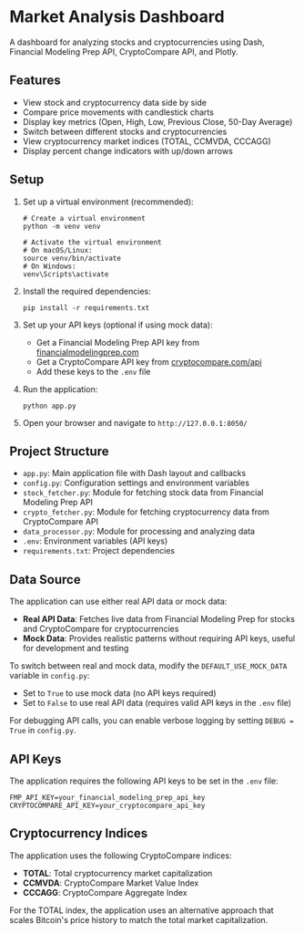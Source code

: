 # Market Analysis Dashboard

A dashboard for analyzing stocks and cryptocurrencies using Dash, Financial Modeling Prep API, CryptoCompare API, and Plotly.

## Features

- View stock and cryptocurrency data side by side
- Compare price movements with candlestick charts
- Display key metrics (Open, High, Low, Previous Close, 50-Day Average)
- Switch between different stocks and cryptocurrencies
- View cryptocurrency market indices (TOTAL, CCMVDA, CCCAGG)
- Display percent change indicators with up/down arrows

## Setup

1. Set up a virtual environment (recommended):
   ```
   # Create a virtual environment
   python -m venv venv
   
   # Activate the virtual environment
   # On macOS/Linux:
   source venv/bin/activate
   # On Windows:
   venv\Scripts\activate
   ```

2. Install the required dependencies:
   ```
   pip install -r requirements.txt
   ```

3. Set up your API keys (optional if using mock data):
   - Get a Financial Modeling Prep API key from [financialmodelingprep.com](https://financialmodelingprep.com/developer/docs/)
   - Get a CryptoCompare API key from [cryptocompare.com/api](https://min-api.cryptocompare.com/)
   - Add these keys to the `.env` file

4. Run the application:
   ```
   python app.py
   ```

5. Open your browser and navigate to `http://127.0.0.1:8050/`

## Project Structure

- `app.py`: Main application file with Dash layout and callbacks
- `config.py`: Configuration settings and environment variables
- `stock_fetcher.py`: Module for fetching stock data from Financial Modeling Prep API
- `crypto_fetcher.py`: Module for fetching cryptocurrency data from CryptoCompare API
- `data_processor.py`: Module for processing and analyzing data
- `.env`: Environment variables (API keys)
- `requirements.txt`: Project dependencies

## Data Source

The application can use either real API data or mock data:

- **Real API Data**: Fetches live data from Financial Modeling Prep for stocks and CryptoCompare for cryptocurrencies
- **Mock Data**: Provides realistic patterns without requiring API keys, useful for development and testing

To switch between real and mock data, modify the `DEFAULT_USE_MOCK_DATA` variable in `config.py`:
- Set to `True` to use mock data (no API keys required)
- Set to `False` to use real API data (requires valid API keys in the `.env` file)

For debugging API calls, you can enable verbose logging by setting `DEBUG = True` in `config.py`.

## API Keys

The application requires the following API keys to be set in the `.env` file:

```
FMP_API_KEY=your_financial_modeling_prep_api_key
CRYPTOCOMPARE_API_KEY=your_cryptocompare_api_key
```

## Cryptocurrency Indices

The application uses the following CryptoCompare indices:

- **TOTAL**: Total cryptocurrency market capitalization
- **CCMVDA**: CryptoCompare Market Value Index
- **CCCAGG**: CryptoCompare Aggregate Index

For the TOTAL index, the application uses an alternative approach that scales Bitcoin's price history to match the total market capitalization.
